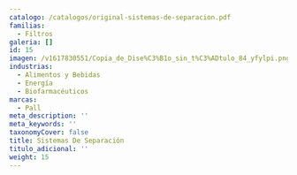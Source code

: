 ```yaml
---
catalogo: /catalogos/original-sistemas-de-separacion.pdf
familias:
  - Filtros
galeria: []
id: 15
imagen: /v1617830551/Copia_de_Dise%C3%B1o_sin_t%C3%ADtulo_84_yfylpi.png
industrias:
  - Alimentos y Bebidas
  - Energía
  - Biofarmacéuticos
marcas:
  - Pall
meta_description: ''
meta_keywords: ''
taxonomyCover: false
title: Sistemas De Separación
titulo_adicional: ''
weight: 15
---
```


